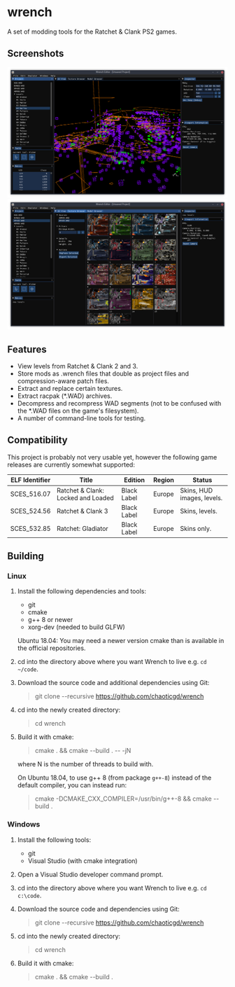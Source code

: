 # wrench

A set of modding tools for the Ratchet & Clank PS2 games.

## Screenshots

![Level editor](screenshots/editor.png)
![Texture browser](screenshots/texture-browser.png)

## Features

- View levels from Ratchet & Clank 2 and 3.
- Store mods as .wrench files that double as project files and compression-aware patch files.
- Extract and replace certain textures.
- Extract racpak (*.WAD) archives.
- Decompress and recompress WAD segments (not to be confused with the *.WAD files on the game's filesystem).
- A number of command-line tools for testing.

## Compatibility

This project is probably not very usable yet, however the following game
releases are currently somewhat supported:

| ELF Identifier | Title                              | Edition     | Region | Status                     |
|----------------|------------------------------------|-------------|--------|----------------------------|
| SCES_516.07    | Ratchet & Clank: Locked and Loaded | Black Label | Europe | Skins, HUD images, levels. |
| SCES_524.56    | Ratchet & Clank 3                  | Black Label | Europe | Skins, levels.             |
| SCES_532.85    | Ratchet: Gladiator                 | Black Label | Europe | Skins only.                |

## Building

### Linux

1.	Install the following dependencies and tools:
	- git
	- cmake
	- g++ 8 or newer
	- xorg-dev (needed to build GLFW)
	
	Ubuntu 18.04: You may need a newer version cmake than is available in the official repositories.

2.	cd into the directory above where you want Wrench to live e.g. `cd ~/code`.

2.	Download the source code and additional dependencies using Git:
	> git clone --recursive https://github.com/chaoticgd/wrench

3.	cd into the newly created directory:
	> cd wrench

4.	Build it with cmake:
	> cmake . && cmake --build . -- -jN
	
	where N is the number of threads to build with.
	
	On Ubuntu 18.04, to use g++ 8 (from package `g++-8`) instead of the default compiler, you can instead run:
	> cmake -DCMAKE_CXX_COMPILER=/usr/bin/g++-8 && cmake --build .

### Windows

1.	Install the following tools:
	- git
	- Visual Studio (with cmake integration)

2.	Open a Visual Studio developer command prompt.

3.	cd into the directory above where you want Wrench to live e.g. `cd c:\code`.

4.	Download the source code and dependencies using Git:
	> git clone --recursive https://github.com/chaoticgd/wrench

5.	cd into the newly created directory:
	> cd wrench

6.	Build it with cmake:
	> cmake . && cmake --build .
